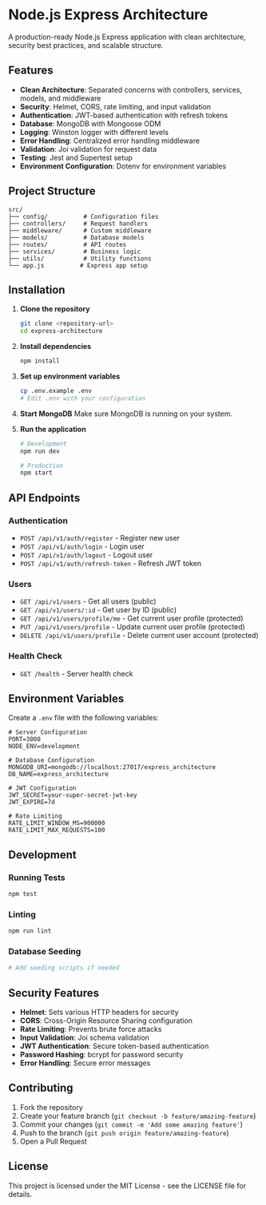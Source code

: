 # Node.js Express Architecture

A production-ready Node.js Express application with clean architecture, security best practices, and scalable structure.

## Features

- **Clean Architecture**: Separated concerns with controllers, services, models, and middleware
- **Security**: Helmet, CORS, rate limiting, and input validation
- **Authentication**: JWT-based authentication with refresh tokens
- **Database**: MongoDB with Mongoose ODM
- **Logging**: Winston logger with different levels
- **Error Handling**: Centralized error handling middleware
- **Validation**: Joi validation for request data
- **Testing**: Jest and Supertest setup
- **Environment Configuration**: Dotenv for environment variables

## Project Structure

```
src/
├── config/          # Configuration files
├── controllers/     # Request handlers
├── middleware/      # Custom middleware
├── models/          # Database models
├── routes/          # API routes
├── services/        # Business logic
├── utils/           # Utility functions
└── app.js          # Express app setup
```

## Installation

1. **Clone the repository**
   ```bash
   git clone <repository-url>
   cd express-architecture
   ```

2. **Install dependencies**
   ```bash
   npm install
   ```

3. **Set up environment variables**
   ```bash
   cp .env.example .env
   # Edit .env with your configuration
   ```

4. **Start MongoDB**
   Make sure MongoDB is running on your system.

5. **Run the application**
   ```bash
   # Development
   npm run dev

   # Production
   npm start
   ```

## API Endpoints

### Authentication
- `POST /api/v1/auth/register` - Register new user
- `POST /api/v1/auth/login` - Login user
- `POST /api/v1/auth/logout` - Logout user
- `POST /api/v1/auth/refresh-token` - Refresh JWT token

### Users
- `GET /api/v1/users` - Get all users (public)
- `GET /api/v1/users/:id` - Get user by ID (public)
- `GET /api/v1/users/profile/me` - Get current user profile (protected)
- `PUT /api/v1/users/profile` - Update current user profile (protected)
- `DELETE /api/v1/users/profile` - Delete current user account (protected)

### Health Check
- `GET /health` - Server health check

## Environment Variables

Create a `.env` file with the following variables:

```env
# Server Configuration
PORT=3000
NODE_ENV=development

# Database Configuration
MONGODB_URI=mongodb://localhost:27017/express_architecture
DB_NAME=express_architecture

# JWT Configuration
JWT_SECRET=your-super-secret-jwt-key
JWT_EXPIRE=7d

# Rate Limiting
RATE_LIMIT_WINDOW_MS=900000
RATE_LIMIT_MAX_REQUESTS=100
```

## Development

### Running Tests
```bash
npm test
```

### Linting
```bash
npm run lint
```

### Database Seeding
```bash
# Add seeding scripts if needed
```

## Security Features

- **Helmet**: Sets various HTTP headers for security
- **CORS**: Cross-Origin Resource Sharing configuration
- **Rate Limiting**: Prevents brute force attacks
- **Input Validation**: Joi schema validation
- **JWT Authentication**: Secure token-based authentication
- **Password Hashing**: bcrypt for password security
- **Error Handling**: Secure error messages

## Contributing

1. Fork the repository
2. Create your feature branch (`git checkout -b feature/amazing-feature`)
3. Commit your changes (`git commit -m 'Add some amazing feature'`)
4. Push to the branch (`git push origin feature/amazing-feature`)
5. Open a Pull Request

## License

This project is licensed under the MIT License - see the LICENSE file for details.
